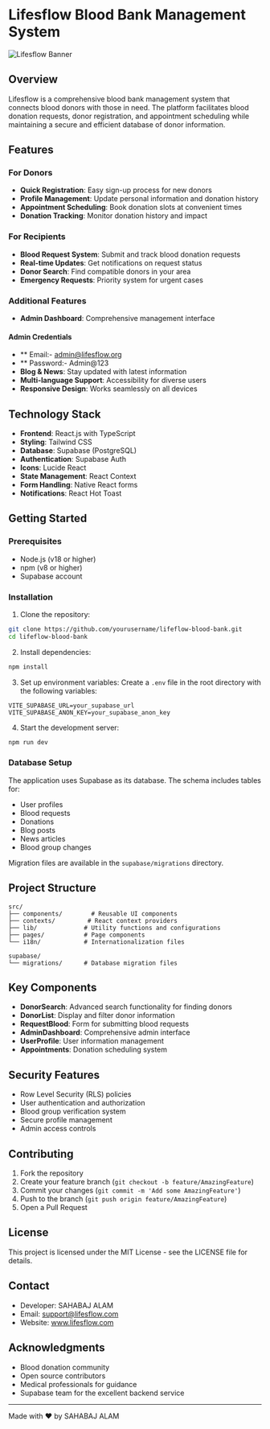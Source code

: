 # Lifesflow Blood Bank Management System

![Lifesflow Banner](https://images.unsplash.com/photo-1615461066841-6116e61058f4?auto=format&fit=crop&w=1920&q=80)

## Overview

Lifesflow is a comprehensive blood bank management system that connects blood donors with those in need. The platform facilitates blood donation requests, donor registration, and appointment scheduling while maintaining a secure and efficient database of donor information.

## Features

### For Donors
- **Quick Registration**: Easy sign-up process for new donors
- **Profile Management**: Update personal information and donation history
- **Appointment Scheduling**: Book donation slots at convenient times
- **Donation Tracking**: Monitor donation history and impact

### For Recipients
- **Blood Request System**: Submit and track blood donation requests
- **Real-time Updates**: Get notifications on request status
- **Donor Search**: Find compatible donors in your area
- **Emergency Requests**: Priority system for urgent cases

### Additional Features
- **Admin Dashboard**: Comprehensive management interface
#### Admin Credentials 
- ** Email:- admin@lifesflow.org
- ** Password:- Admin@123
- **Blog & News**: Stay updated with latest information
- **Multi-language Support**: Accessibility for diverse users
- **Responsive Design**: Works seamlessly on all devices

## Technology Stack

- **Frontend**: React.js with TypeScript
- **Styling**: Tailwind CSS
- **Database**: Supabase (PostgreSQL)
- **Authentication**: Supabase Auth
- **Icons**: Lucide React
- **State Management**: React Context
- **Form Handling**: Native React forms
- **Notifications**: React Hot Toast

## Getting Started

### Prerequisites

- Node.js (v18 or higher)
- npm (v8 or higher)
- Supabase account

### Installation

1. Clone the repository:
```bash
git clone https://github.com/yourusername/lifeflow-blood-bank.git
cd lifeflow-blood-bank
```

2. Install dependencies:
```bash
npm install
```

3. Set up environment variables:
Create a `.env` file in the root directory with the following variables:
```env
VITE_SUPABASE_URL=your_supabase_url
VITE_SUPABASE_ANON_KEY=your_supabase_anon_key
```

4. Start the development server:
```bash
npm run dev
```

### Database Setup

The application uses Supabase as its database. The schema includes tables for:
- User profiles
- Blood requests
- Donations
- Blog posts
- News articles
- Blood group changes

Migration files are available in the `supabase/migrations` directory.

## Project Structure

```
src/
├── components/        # Reusable UI components
├── contexts/         # React context providers
├── lib/             # Utility functions and configurations
├── pages/           # Page components
└── i18n/            # Internationalization files

supabase/
└── migrations/      # Database migration files
```

## Key Components

- **DonorSearch**: Advanced search functionality for finding donors
- **DonorList**: Display and filter donor information
- **RequestBlood**: Form for submitting blood requests
- **AdminDashboard**: Comprehensive admin interface
- **UserProfile**: User information management
- **Appointments**: Donation scheduling system

## Security Features

- Row Level Security (RLS) policies
- User authentication and authorization
- Blood group verification system
- Secure profile management
- Admin access controls

## Contributing

1. Fork the repository
2. Create your feature branch (`git checkout -b feature/AmazingFeature`)
3. Commit your changes (`git commit -m 'Add some AmazingFeature'`)
4. Push to the branch (`git push origin feature/AmazingFeature`)
5. Open a Pull Request

## License

This project is licensed under the MIT License - see the LICENSE file for details.

## Contact

- Developer: SAHABAJ ALAM
- Email: support@lifesflow.com
- Website: www.lifesflow.com

## Acknowledgments

- Blood donation community
- Open source contributors
- Medical professionals for guidance
- Supabase team for the excellent backend service

---

Made with ❤️ by SAHABAJ ALAM
